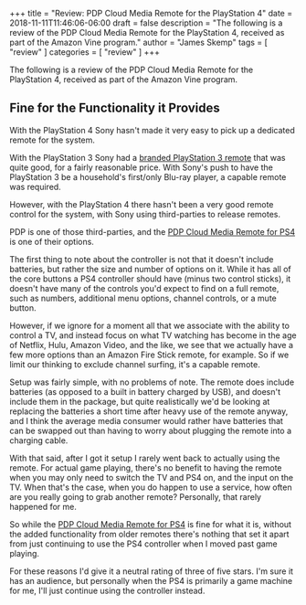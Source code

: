 +++
title = "Review: PDP Cloud Media Remote for the PlayStation 4"
date = 2018-11-11T11:46:06-06:00
draft = false
description = "The following is a review of the PDP Cloud Media Remote for the PlayStation 4, received as part of the Amazon Vine program."
author = "James Skemp"
tags = [ "review" ]
categories = [ "review" ]
+++

The following is a review of the PDP Cloud Media Remote for the PlayStation 4, received as part of the Amazon Vine program.

## Fine for the Functionality it Provides
With the PlayStation 4 Sony hasn't made it very easy to pick up a dedicated remote for the system.

With the PlayStation 3 Sony had a [branded PlayStation 3 remote][ps3-remote] that was quite good, for a fairly reasonable price. With Sony's push to have the PlayStation 3 be a household's first/only Blu-ray player, a capable remote was required.

However, with the PlayStation 4 there hasn't been a very good remote control for the system, with Sony using third-parties to release remotes.

PDP is one of those third-parties, and the [PDP Cloud Media Remote for PS4][review] is one of their options.

The first thing to note about the controller is not that it doesn't include batteries, but rather the size and number of options on it. While it has all of the core buttons a PS4 controller should have (minus two control sticks), it doesn't have many of the controls you'd expect to find on a full remote, such as numbers, additional menu options, channel controls, or a mute button.

However, if we ignore for a moment all that we associate with the ability to control a TV, and instead focus on what TV watching has become in the age of Netflix, Hulu, Amazon Video, and the like, we see that we actually have a few more options than an Amazon Fire Stick remote, for example. So if we limit our thinking to exclude channel surfing, it's a capable remote.

Setup was fairly simple, with no problems of note. The remote does include batteries (as opposed to a built in battery charged by USB), and doesn't include them in the package, but quite realistically we'd be looking at replacing the batteries a short time after heavy use of the remote anyway, and I think the average media consumer would rather have batteries that can be swapped out than having to worry about plugging the remote into a charging cable.

With that said, after I got it setup I rarely went back to actually using the remote. For actual game playing, there's no benefit to having the remote when you may only need to switch the TV and PS4 on, and the input on the TV. When that's the case, when you do happen to use a service, how often are you really going to grab another remote? Personally, that rarely happened for me.

So while the [PDP Cloud Media Remote for PS4][review] is fine for what it is, without the added functionality from older remotes there's nothing that set it apart from just continuing to use the PS4 controller when I moved past game playing.

For these reasons I'd give it a neutral rating of three of five stars. I'm sure it has an audience, but personally when the PS4 is primarily a game machine for me, I'll just continue using the controller instead.

[review]: https://amzn.to/2DxhmR7
[ps3-remote]: https://amzn.to/2FiIcyd
